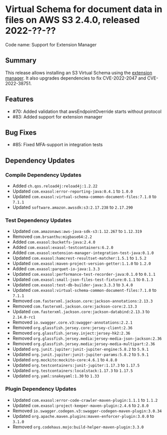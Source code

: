 # Virtual Schema for document data in files on AWS S3 2.4.0, released 2022-??-??

Code name: Support for Extension Manager

## Summary

This release allows installing an S3 Virtual Schema using the [extension manager](https://github.com/exasol/extension-manager). It also upgrades dependencies to fix CVE-2022-2047 and CVE-2022-38751.

## Features

* #70: Added validation that awsEndpointOverride starts without protocol
* #83: Added support for extension manager

## Bug Fixes

* #85: Fixed MFA-support in integration tests 

## Dependency Updates

### Compile Dependency Updates

* Added `ch.qos.reload4j:reload4j:1.2.22`
* Updated `com.exasol:error-reporting-java:0.4.1` to `1.0.0`
* Updated `com.exasol:virtual-schema-common-document-files:7.1.0` to `7.1.1`
* Updated `software.amazon.awssdk:s3:2.17.238` to `2.17.290`

### Test Dependency Updates

* Updated `com.amazonaws:aws-java-sdk-s3:1.12.267` to `1.12.319`
* Removed `com.brsanthu:migbase64:2.2`
* Added `com.exasol:bucketfs-java:2.4.0`
* Added `com.exasol:exasol-testcontainers:6.2.0`
* Added `com.exasol:extension-manager-integration-test-java:0.1.0`
* Updated `com.exasol:hamcrest-resultset-matcher:1.5.1` to `1.5.2`
* Updated `com.exasol:maven-project-version-getter:1.1.0` to `1.2.0`
* Added `com.exasol:parquet-io-java:1.3.3`
* Updated `com.exasol:performance-test-recorder-java:0.1.0` to `0.1.1`
* Updated `com.exasol:small-json-files-test-fixture:0.1.1` to `0.1.3`
* Updated `com.exasol:test-db-builder-java:3.3.3` to `3.4.0`
* Updated `com.exasol:virtual-schema-common-document-files:7.1.0` to `7.1.1`
* Removed `com.fasterxml.jackson.core:jackson-annotations:2.13.3`
* Removed `com.fasterxml.jackson.core:jackson-core:2.13.3`
* Updated `com.fasterxml.jackson.core:jackson-databind:2.13.3` to `2.14.0-rc1`
* Removed `io.swagger.core.v3:swagger-annotations:2.2.1`
* Removed `org.glassfish.jersey.core:jersey-client:2.36`
* Removed `org.glassfish.jersey.inject:jersey-hk2:2.36`
* Removed `org.glassfish.jersey.media:jersey-media-json-jackson:2.36`
* Removed `org.glassfish.jersey.media:jersey-media-multipart:2.36`
* Updated `org.junit.jupiter:junit-jupiter-engine:5.8.2` to `5.9.1`
* Updated `org.junit.jupiter:junit-jupiter-params:5.8.2` to `5.9.1`
* Updated `org.mockito:mockito-core:4.6.1` to `4.8.0`
* Updated `org.testcontainers:junit-jupiter:1.17.3` to `1.17.5`
* Updated `org.testcontainers:localstack:1.17.3` to `1.17.5`
* Updated `org.yaml:snakeyaml:1.30` to `1.33`

### Plugin Dependency Updates

* Updated `com.exasol:error-code-crawler-maven-plugin:1.1.1` to `1.1.2`
* Updated `com.exasol:project-keeper-maven-plugin:2.4.6` to `2.8.0`
* Removed `io.swagger.codegen.v3:swagger-codegen-maven-plugin:3.0.34`
* Updated `org.apache.maven.plugins:maven-enforcer-plugin:3.0.0` to `3.1.0`
* Removed `org.codehaus.mojo:build-helper-maven-plugin:3.3.0`
